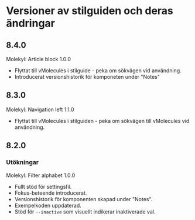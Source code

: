 # Versioner av stilguiden och deras ändringar

## 8.4.0 
Molekyl: Article block 1.0.0
* Flyttat till vMolecules i stilguide - peka om sökvägen vid användning. 
* Introducerat versionshistorik för komponeten under "Notes"

## 8.3.0
Molekyl: Navigation left 1.1.0
* Flyttat till vMolecules i stilguiden - peka om sökvägen till vMolecules vid användning.

## 8.2.0 

### Utökningar
Molekyl: Filter alphabet 1.0.0
* Fullt stöd för settingsfil.
* Fokus-beteende introducerat.
* Versionshistorik för komponenten skapad under "Notes". 
* Exempelkoden uppdaterad.
* Stöd för `--inactive` som visuellt indikerar inaktiverade val.

